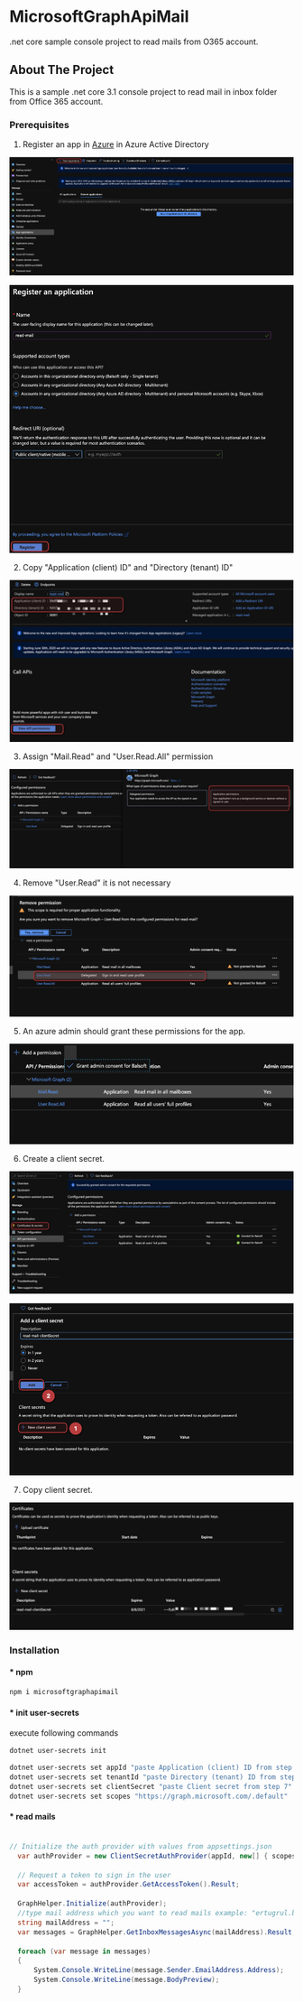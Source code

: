 # MicrosoftGraphApiMail
.net core sample console project to read mails from O365 account.

## About The Project

This is a sample .net core 3.1 console project to read mail in inbox folder from Office 365 account.

### Prerequisites
1. Register an app in [Azure] in Azure Active Directory

![1]

![2]

2. Copy "Application (client) ID" and "Directory (tenant) ID"

![3]

3. Assign "Mail.Read" and "User.Read.All" permission

![4]

4. Remove "User.Read" it is not necessary 

![5]

5. An azure admin should grant these permissions for the app. 

![6]

6. Create a client secret.

![7]

![8]

7. Copy client secret.

![9]





### Installation


#### * npm

```sh
npm i microsoftgraphapimail
```

#### * init user-secrets

execute following commands

```sh
dotnet user-secrets init
```

```sh
dotnet user-secrets set appId "paste Application (client) ID from step 2"  
dotnet user-secrets set tenantId "paste Directory (tenant) ID from step 2"  
dotnet user-secrets set clientSecret "paste Client secret from step 7"
dotnet user-secrets set scopes "https://graph.microsoft.com/.default" 
```
#### * read mails

```csharp

// Initialize the auth provider with values from appsettings.json
  var authProvider = new ClientSecretAuthProvider(appId, new[] { scopes }, tenantId, clientSecret);

  // Request a token to sign in the user
  var accessToken = authProvider.GetAccessToken().Result;

  GraphHelper.Initialize(authProvider);
  //type mail address which you want to read mails example: "ertugrul.balveren@balsoft.de"
  string mailAddress = "";
  var messages = GraphHelper.GetInboxMessagesAsync(mailAddress).Result;

  foreach (var message in messages)
  {
      System.Console.WriteLine(message.Sender.EmailAddress.Address);
      System.Console.WriteLine(message.BodyPreview);
  }  
  
```

<!-- LINKS -->

[Azure]: https://portal.azure.com/#home
[1]: ss/1.png
[2]: ss/2.png
[3]: ss/3.png
[4]: ss/4.png
[5]: ss/5.png
[6]: ss/6.png
[7]: ss/7.png
[8]: ss/8.png
[9]: ss/9.png

